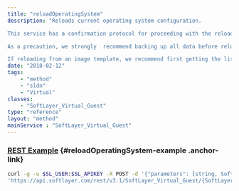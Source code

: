 ```yaml
---
title: "reloadOperatingSystem"
description: "Reloads current operating system configuration. 

This service has a confirmation protocol for proceeding with the reload. To proceed with the reload without confirmation, simply pass in 'FORCE' as the token parameter. To proceed with the reload with confirmation, simply call the service with no parameter. A token string will be returned by this service. The token will remain active for 10 minutes. Use this token as the parameter to confirm that a reload is to be performed for the server. 

As a precaution, we strongly  recommend backing up all data before reloading the operating system. The reload will format the primary disk and will reconfigure the computing instance to the current specifications on record. 

If reloading from an image template, we recommend first getting the list of valid private block device template groups, by calling the getOperatingSystemReloadImages method. "
date: "2018-02-12"
tags:
    - "method"
    - "sldn"
    - "Virtual"
classes:
    - "SoftLayer_Virtual_Guest"
type: "reference"
layout: "method"
mainService : "SoftLayer_Virtual_Guest"
---
```


### [REST Example](#reloadOperatingSystem-example) <a href="/article/rest/"><i class="fas fa-question"></i></a> {#reloadOperatingSystem-example .anchor-link} 
```bash
curl -g -u $SL_USER:$SL_APIKEY -X POST -d '{"parameters": [string, SoftLayer_Container_Hardware_Server_Configuration]}' \
'https://api.softlayer.com/rest/v3.1/SoftLayer_Virtual_Guest/{SoftLayer_Virtual_GuestID}/reloadOperatingSystem'
```

